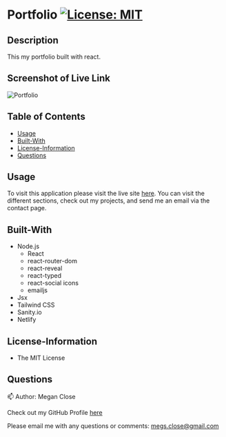 # Portfolio [![License: MIT](https://img.shields.io/badge/License-MIT-yellow.svg)](https://opensource.org/licenses/MIT)

## Description
This my portfolio built with react. 

## Screenshot of Live Link
![Portfolio](https://user-images.githubusercontent.com/77699944/122687964-41a91400-d1ce-11eb-92f1-5c7c11c6654c.jpg)


## Table of Contents
* [Usage](#Usage)
* [Built-With](#Built-With)
* [License-Information](#License-Information)
* [Questions](#Questions)

## Usage
To visit this application please visit the live site [here](https://megancloseportfolio.netlify.app/). You can visit the different sections, check out my projects, and send me an email via the contact page. 

## Built-With 
  * Node.js 
    - React
    - react-router-dom
    - react-reveal
    - react-typed
    - react-social icons
    - emailjs
  * Jsx
  * Tailwind CSS
  * Sanity.io
  * Netlify

## License-Information 
  * The MIT License
  
## Questions 
:mailbox:
Author: Megan Close

Check out my GitHub Profile [here](https://github.com/MeganClo)

Please email me with any questions or comments: <megs.close@gmail.com>

